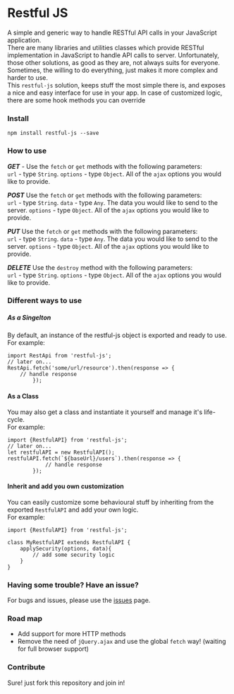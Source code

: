 # Restful JS
A simple and generic way to handle RESTful API calls in your JavaScript application.<br>
There are many libraries and utilities classes which provide RESTful implementation in JavaScript to handle API calls to server. Unfortunately, those other solutions, as good as they are, not always suits for everyone. Sometimes, the willing to do everything, just makes it more complex and harder to use. <br>
This `restful-js` solution, keeps stuff the most simple there is, and exposes a nice and easy interface for use in your app.
In case of customized logic, there are some hook methods you can override

### Install
```
npm install restful-js --save
```
### How to use
***GET*** -
Use the `fetch` or `get` methods with the following parameters:<br>
`url` - type `String`.
`options` - type `Object`. All of the `ajax` options you would like to provide.

***POST***
Use the `fetch` or `get` methods with the following parameters:<br>
`url` - type `String`.
`data` - type `Any`. The data you would like to send to the server.
`options` - type `Object`. All of the `ajax` options you would like to provide.

***PUT***
Use the `fetch` or `get` methods with the following parameters:<br>
`url` - type `String`.
`data` - type `Any`. The data you would like to send to the server.
`options` - type `Object`. All of the `ajax` options you would like to provide.

***DELETE***
Use the `destroy` method with the following parameters:<br>
`url` - type `String`.
`options` - type `Object`. All of the `ajax` options you would like to provide.
### Different ways to use
##### As a Singelton
By default, an instance of the restful-js object is exported and ready to use.<br>
For example:<br>
```
import RestApi from 'restful-js';
// later on...
RestApi.fetch('some/url/resource').then(response => {
    // handle response
		});
```

#### As a Class
You may also get a class and instantiate it yourself and manage it's life-cycle. <br>
For example:<br>
```
import {RestfulAPI} from 'restful-js';
// later on...
let restfulAPI = new RestfulAPI();
restfulAPI.fetch(`${baseUrl}/users`).then(response => {
			// handle response
		});
```
#### Inherit and add you own customization
You can easily customize some behavioural stuff by inheriting from the exported `RestfulAPI` and add your own logic.
<br>
For example:<br>
```
import {RestfulAPI} from 'restful-js';

class MyRestfulAPI extends RestfulAPI {
    applySecurity(options, data){
        // add some security logic
    }
}
```

### Having some trouble? Have an issue?
For bugs and issues, please use the [issues](https://github.com/zivl/restful-js/issues) page.


### Road map
* Add support for more HTTP methods
* Remove the need of `jQuery.ajax` and use the global `fetch` way! (waiting for full browser support)


### Contribute
Sure! just fork this repository and join in!
